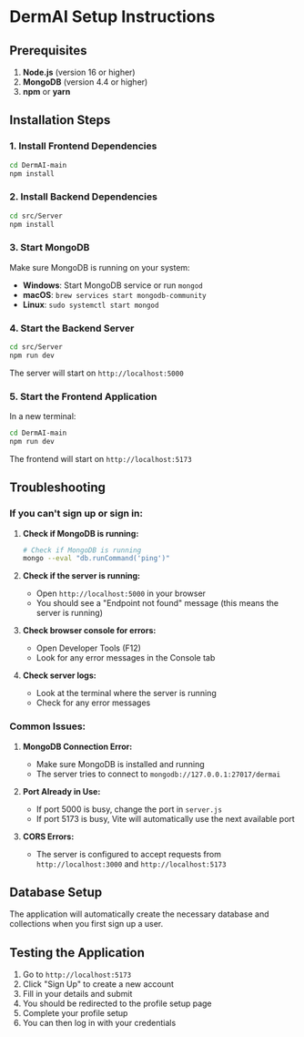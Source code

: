 # DermAI Setup Instructions

## Prerequisites
1. **Node.js** (version 16 or higher)
2. **MongoDB** (version 4.4 or higher)
3. **npm** or **yarn**

## Installation Steps

### 1. Install Frontend Dependencies
```bash
cd DermAI-main
npm install
```

### 2. Install Backend Dependencies
```bash
cd src/Server
npm install
```

### 3. Start MongoDB
Make sure MongoDB is running on your system:
- **Windows**: Start MongoDB service or run `mongod`
- **macOS**: `brew services start mongodb-community`
- **Linux**: `sudo systemctl start mongod`

### 4. Start the Backend Server
```bash
cd src/Server
npm run dev
```
The server will start on `http://localhost:5000`

### 5. Start the Frontend Application
In a new terminal:
```bash
cd DermAI-main
npm run dev
```
The frontend will start on `http://localhost:5173`

## Troubleshooting

### If you can't sign up or sign in:

1. **Check if MongoDB is running:**
   ```bash
   # Check if MongoDB is running
   mongo --eval "db.runCommand('ping')"
   ```

2. **Check if the server is running:**
   - Open `http://localhost:5000` in your browser
   - You should see a "Endpoint not found" message (this means the server is running)

3. **Check browser console for errors:**
   - Open Developer Tools (F12)
   - Look for any error messages in the Console tab

4. **Check server logs:**
   - Look at the terminal where the server is running
   - Check for any error messages

### Common Issues:

1. **MongoDB Connection Error:**
   - Make sure MongoDB is installed and running
   - The server tries to connect to `mongodb://127.0.0.1:27017/dermai`

2. **Port Already in Use:**
   - If port 5000 is busy, change the port in `server.js`
   - If port 5173 is busy, Vite will automatically use the next available port

3. **CORS Errors:**
   - The server is configured to accept requests from `http://localhost:3000` and `http://localhost:5173`

## Database Setup
The application will automatically create the necessary database and collections when you first sign up a user.

## Testing the Application
1. Go to `http://localhost:5173`
2. Click "Sign Up" to create a new account
3. Fill in your details and submit
4. You should be redirected to the profile setup page
5. Complete your profile setup
6. You can then log in with your credentials
